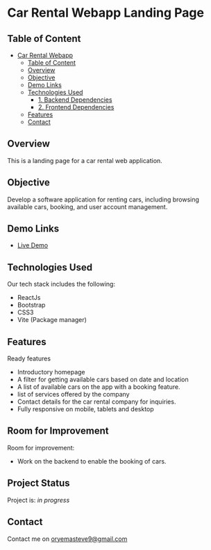 # Car Rental Webapp Landing Page

## Table of Content

- [Car Rental Webapp](#car-renta-web-app)
  - [Table of Content](#table-of-content)
  - [Overview](#overview)
  - [Objective](#objective)
  - [Demo Links](#demo-links)
  - [Technologies Used](#technologies-used)
    - [1. Backend Dependencies](#1-backend-dependencies)
    - [2. Frontend Dependencies](#2-frontend-dependencies)
  - [Features](#features)
  - [Contact](#contact)

## Overview

This is a landing page for a car rental web application. 

## Objective

Develop a software application for renting cars, including browsing available cars, booking, and user account management.

## Demo Links

* [Live Demo](https://rentcars256.netlify.app/)

## Technologies Used

Our tech stack includes the following:
- ReactJs
- Bootstrap
- CSS3
- Vite (Package manager)
  
## Features

Ready features
- Introductory homepage 
- A filter for getting available cars based on date and location
- A list of available cars on the app with a booking feature.
- list of services offered by the company
- Contact details for the car rental company for inquiries.
- Fully responsive on mobile, tablets and desktop

## Room for Improvement

Room for improvement:
- Work on the backend to enable the booking of cars.

## Project Status

Project is: _in progress_ 

## Contact

Contact me on <oryemasteve9@gmail.com>
